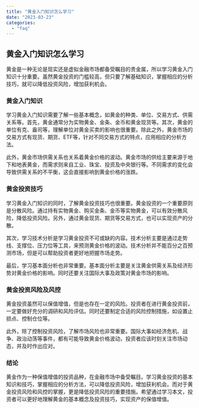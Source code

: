 ```yaml
---
title: "黄金入门知识怎么学习"
date: "2023-03-23"
categories: 
  - "faq"
---
```


## 黄金入门知识怎么学习

黄金是一种无论是现实还是虚拟金融市场都备受瞩目的贵金属，所以学习黄金入门知识十分重要。虽然黄金投资的门槛较高，但只要了解基础知识，掌握相应的分析技巧，就可以降低投资风险，增加获利机会。

### 黄金入门知识

学习黄金入门知识需要了解一些基本概念，如黄金的种类、单位、交易方式、供需关系等。首先，黄金通常分为实物黄金、金条、金币和黄金现货等。其次，黄金的单位有克、盎司等，理解单位对黄金买卖的影响也很重要。除此之外，黄金市场的交易方式有现货、期货、ETF等，针对不同交易方式的特点，应用相应的分析方法。

此外，黄金市场供需关系也关系着黄金价格的波动。黄金市场的供给主要来源于地下和地表黄金，而需求则来自工业、珠宝、投资及中央银行等。不同需求的变化会导致供需关系的不平衡，这会直接影响到黄金价格的涨跌。

### 黄金投资技巧

学习黄金入门知识的同时，了解黄金投资技巧也很重要。黄金投资的一个重要原则是分散风险。通过持有实物黄金、购买金条、金币等实物黄金，可以有效分散风险，降低投资风险。另外，通过黄金现货、期货等交易方式，也可以实现资产的分散。

其次，学习技术分析是学习黄金投资不可或缺的内容。技术分析主要是通过走势线、支撑位、压力位等工具，来预测黄金价格的波动。技术分析并不能百分之百预测市场，但是可以帮助投资者更好地把握市场走势。

最后，学习基本面分析也非常重要。基本面分析主要是关注黄金供需关系及经济形势对黄金价格的影响。同时还要关注国际大事及政策对黄金市场的影响。

### 黄金投资风险及风控

黄金投资虽然可以保值增值，但是也存在一定的风险。投资者在进行黄金投资前，一定要做好充分的调研和风险评估。同时还要制定合适的风险控制措施，如设置止损点、控制仓位等。

此外，除了控制投资风险，了解市场风险也非常重要。国际大事如经济危机、战争、政治动荡等事件，都有可能导致黄金价格波动，投资者应该时刻关注市场动态，并及时作出应对。

### 结论

黄金作为一种保值增值的投资品种，在金融市场中备受瞩目。学习黄金投资的基本知识和技巧，掌握相应的分析方法，可以降低投资风险，增加获利机会。而对于黄金投资风险和风控的掌握，更是降低投资风险的重要措施。希望通过学习本文，投资者可以更好地理解黄金的基本概念及投资技巧，实现资产的保值增值。

